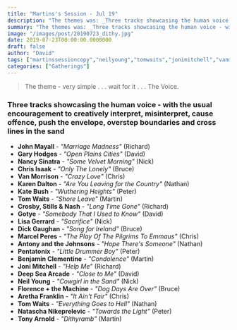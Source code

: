 ```yaml
---
title: "Martins's Session - Jul 19"
description: "The themes was: _Three tracks showcasing the human voice - with the usual encouragement to creatively interpret, misinterpret, cause offence, push the envelope, overstep boundaries and cross lines in the sand._"
summary: "The themes was: _Three tracks showcasing the human voice - with the usual encouragement to creatively interpret, misinterpret, cause offence, push the envelope, overstep boundaries and cross lines in the sand._"
image: "/images/post/20190723_dithy.jpg"
date: 2019-07-23T00:00:00.0000000
draft: false
author: "David"
tags: ["martinssessioncopy","neilyoung","tomwaits","jonimitchell","vanmorrison","crosby","nancysinatra","johnmayall","katebush","stillsandnash","arethafranklin","pentatonix","karendalton","deepseaarcade","antonyandthejohnsons","florenceandthemachine","gotye","garyhodges","chrisisaak","tonyarnold","lisagerrard","dickgaughan","marcelperes","benjaminclementine","nataschanikeprelevic"]
categories: ["Gatherings"]
---
```

> The theme - very simple . . . wait for it . . . The Voice.

### Three tracks showcasing the human voice - with the usual encouragement to creatively interpret, misinterpret, cause offence, push the envelope, overstep boundaries and cross lines in the sand
- **John Mayall** - _"Marriage Madness"_ (Richard)
- **Gary Hodges** - _"Open Plains Cities"_ (David)
- **Nancy Sinatra** - _"Some Velvet Morning"_ (Nick)
- **Chris Isaak** - _"Only The Lonely"_ (Bruce)
- **Van Morrison** - _"Crazy Love"_ (Chris)
- **Karen Dalton** - _"Are You Leaving for the Country"_ (Nathan)
- **Kate Bush** - _"Wuthering Heights"_ (Peter)
- **Tom Waits** - _"Shore Leave"_ (Martin)
- **Crosby, Stills & Nash** - _"Long Time Gone"_ (Richard)
- **Gotye** - _"Somebody That I Used to Know"_ (David)
- **Lisa Gerrard** - _"Sacrifice"_ (Nick)
- **Dick Gaughan** - _"Song for Ireland"_ (Bruce)
- **Marcel Peres** - _"The Play Of The Pilgrims To Emmaus"_ (Chris)
- **Antony and the Johnsons** - _"Hope There's Someone"_ (Nathan)
- **Pentatonix** - _"Little Drummer Boy"_ (Peter)
- **Benjamin Clementine** - _"Condolence"_ (Martin)
- **Joni Mitchell** - _"Help Me"_ (Richard)
- **Deep Sea Arcade** - _"Close to Me"_ (David)
- **Neil Young** - _"Cowgirl in the Sand"_ (Nick)
- **Florence + the Machine** - _"Dog Days Are Over"_ (Bruce)
- **Aretha Franklin** - _"It Ain't Fair"_ (Chris)
- **Tom Waits** - _"Everything Goes to Hell"_ (Nathan)
- **Natascha Nikeprelevic** - _"Towards the Light"_ (Peter)
- **Tony Arnold** - _"Dithyramb"_ (Martin)
